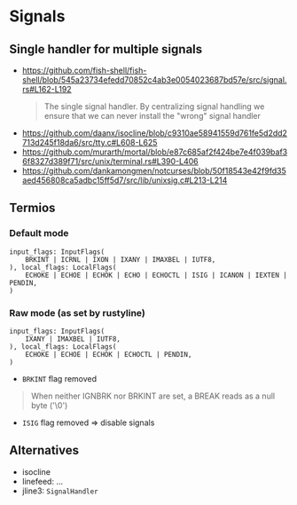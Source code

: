 # Signals

## Single handler for multiple signals

- https://github.com/fish-shell/fish-shell/blob/545a23734efedd70852c4ab3e0054023687bd57e/src/signal.rs#L162-L192
  > The single signal handler. By centralizing signal handling we ensure that we can never install the "wrong" signal handler
- https://github.com/daanx/isocline/blob/c9310ae58941559d761fe5d2dd2713d245f18da6/src/tty.c#L608-L625
- https://github.com/murarth/mortal/blob/e87c685af2f424be7e4f039baf36f8327d389f71/src/unix/terminal.rs#L390-L406
- https://github.com/dankamongmen/notcurses/blob/50f18543e42f9fd35aed456808ca5adbc15ff5d7/src/lib/unixsig.c#L213-L214

## Termios

### Default mode

```
input_flags: InputFlags(
    BRKINT | ICRNL | IXON | IXANY | IMAXBEL | IUTF8,
), local_flags: LocalFlags(
    ECHOKE | ECHOE | ECHOK | ECHO | ECHOCTL | ISIG | ICANON | IEXTEN | PENDIN,
)
```

### Raw mode (as set by rustyline)

```
input_flags: InputFlags(
    IXANY | IMAXBEL | IUTF8,
), local_flags: LocalFlags(
    ECHOKE | ECHOE | ECHOK | ECHOCTL | PENDIN,
)
```

- `BRKINT` flag removed
> When neither IGNBRK nor BRKINT are set, a BREAK reads as a null byte ('\0')

- `ISIG` flag removed => disable signals

## Alternatives

- isocline
- linefeed: ...
- jline3: `SignalHandler`
